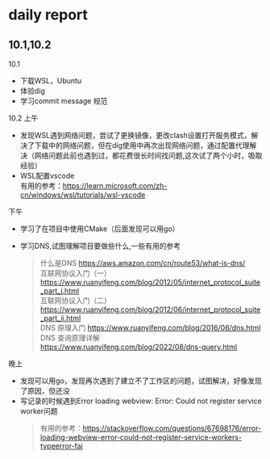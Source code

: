 # daily report

## 10.1,10.2

10.1

- 下载WSL，Ubuntu
- 体验dig
- 学习commit message 规范

10.2
上午

- 发现WSL遇到网络问题，尝试了更换镜像，更改clash设置打开服务模式，解决了下载中的网络问题，但在dig使用中再次出现网络问题，通过配置代理解决（网络问题此前也遇到过，都花费很长时间找问题,这次试了两个小时，吸取经验）
- WSL配置vscode  
有用的参考：<https://learn.microsoft.com/zh-cn/windows/wsl/tutorials/wsl-vscode>

下午

- 学习了在项目中使用CMake（后面发现可以用go）
- 学习DNS,试图理解项目要做些什么,一些有用的参考  

    >什么是DNS <https://aws.amazon.com/cn/route53/what-is-dns/>  
    互联网协议入门（一） <https://www.ruanyifeng.com/blog/2012/05/internet_protocol_suite_part_i.html>  
    互联网协议入门（二） <https://www.ruanyifeng.com/blog/2012/06/internet_protocol_suite_part_ii.html>  
    DNS 原理入门 <https://www.ruanyifeng.com/blog/2016/06/dns.html>  
    DNS 查询原理详解 <https://www.ruanyifeng.com/blog/2022/08/dns-query.html>

晚上

- 发现可以用go，发现再次遇到了建立不了工作区的问题，试图解决，好像发现了原因，但还没
- 写记录的时候遇到Error loading webview: Error: Could not register service worker问题  
    >有用的参考：<https://stackoverflow.com/questions/67698176/error-loading-webview-error-could-not-register-service-workers-typeerror-fai>
